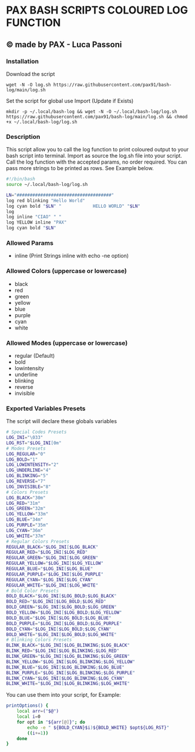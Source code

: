 # PAX BASH SCRIPTS COLOURED LOG FUNCTION
## © made by PAX - Luca Passoni

### Installation
Download the script
```
wget -N -O log.sh https://raw.githubusercontent.com/pax91/bash-log/main/log.sh
```
Set the script for global use Import (Update if Exists)
```
mkdir -p ~/.local/bash-log && wget -N -O ~/.local/bash-log/log.sh https://raw.githubusercontent.com/pax91/bash-log/main/log.sh && chmod +x ~/.local/bash-log/log.sh
```
### Description
This script allow you to call the log function to print coloured output to your bash script into terminal.
Import as source the log.sh file into your script.
Call the log function with the accepted params, no order required.
You can pass more strings to be printed as rows. See Example below.
```bash
#!/bin/bash
source ~/.local/bash-log/log.sh

LN="####################################"
log red blinking "Hello World"
log cyan bold "$LN" "            HELLO WORLD" "$LN"
log 
log inline "CIAO" " "
log YELLOW inline "PAX"
log cyan bold "$LN"
```
### Allowed Params
- inline (Print Strings inline with echo -ne option)
### Allowed Colors (uppercase or lowercase)
- black
- red
- green
- yellow
- blue
- purple
- cyan
- white
### Allowed Modes (uppercase or lowercase)
- regular (Default)
- bold
- lowintensity
- underline
- blinking
- reverse
- invisible
### Exported Variables Presets
The script will declare these globals variables
```bash
# Special Codes Presets
LOG_INI="\033"
LOG_RST="$LOG_INI[0m"
# Modes Presets
LOG_REGULAR="0"
LOG_BOLD="1"
LOG_LOWINTENSITY="2"
LOG_UNDERLINE="4"
LOG_BLINKING="5"
LOG_REVERSE="7"
LOG_INVISIBLE="8"
# Colors Presets
LOG_BLACK="30m"
LOG_RED="31m"
LOG_GREEN="32m"
LOG_YELLOW="33m"
LOG_BLUE="34m"
LOG_PURPLE="35m"
LOG_CYAN="36m"
LOG_WHITE="37m"
# Regular Colors Presets
REGULAR_BLACK="$LOG_INI[$LOG_BLACK"
REGULAR_RED="$LOG_INI[$LOG_RED"
REGULAR_GREEN="$LOG_INI[$LOG_GREEN"
REGULAR_YELLOW="$LOG_INI[$LOG_YELLOW"
REGULAR_BLUE="$LOG_INI[$LOG_BLUE"
REGULAR_PURPLE="$LOG_INI[$LOG_PURPLE"
REGULAR_CYAN="$LOG_INI[$LOG_CYAN"
REGULAR_WHITE="$LOG_INI[$LOG_WHITE"
# Bold Color Presets
BOLD_BLACK="$LOG_INI[$LOG_BOLD;$LOG_BLACK"
BOLD_RED="$LOG_INI[$LOG_BOLD;$LOG_RED"
BOLD_GREEN="$LOG_INI[$LOG_BOLD;$LOG_GREEN"
BOLD_YELLOW="$LOG_INI[$LOG_BOLD;$LOG_YELLOW"
BOLD_BLUE="$LOG_INI[$LOG_BOLD;$LOG_BLUE"
BOLD_PURPLE="$LOG_INI[$LOG_BOLD;$LOG_PURPLE"
BOLD_CYAN="$LOG_INI[$LOG_BOLD;$LOG_CYAN"
BOLD_WHITE="$LOG_INI[$LOG_BOLD;$LOG_WHITE"
# Blinking Colors Presets
BLINK_BLACK="$LOG_INI[$LOG_BLINKING;$LOG_BLACK"
BLINK_RED="$LOG_INI[$LOG_BLINKING;$LOG_RED"
BLINK_GREEN="$LOG_INI[$LOG_BLINKING;$LOG_GREEN"
BLINK_YELLOW="$LOG_INI[$LOG_BLINKING;$LOG_YELLOW"
BLINK_BLUE="$LOG_INI[$LOG_BLINKING;$LOG_BLUE"
BLINK_PURPLE="$LOG_INI[$LOG_BLINKING;$LOG_PURPLE"
BLINK_CYAN="$LOG_INI[$LOG_BLINKING;$LOG_CYAN"
BLINK_WHITE="$LOG_INI[$LOG_BLINKING;$LOG_WHITE"
```
You can use them into your script, for Example:
```bash
printOptions() {
    local arr=("$@")
    local i=0
    for opt in "${arr[@]}"; do
        echo -e " ${BOLD_CYAN}$i)${BOLD_WHITE} $opt${LOG_RST}"  
        ((i+=1))
    done
}
```